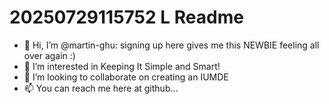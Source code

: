 # 20250729115752 L Readme
- 👋 Hi, I’m @martin-ghu: signing up here gives me this NEWBIE feeling all over again :)
- 👀 I’m interested in Keeping It Simple and Smart!
- 💞️ I’m looking to collaborate on creating an IUMDE
- 📫 You can reach me here at github...


